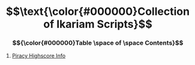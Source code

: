 <div align="center">

# $$\text{\color{#000000}Collection of Ikariam Scripts}$$

</div>

### $${\color{#000000}Table \space of \space Contents}$$
1. [Piracy Highscore Info](piracy-highscore-info/)
